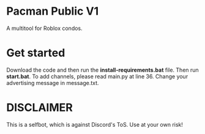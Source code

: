 # Pacman Public V1
A multitool for Roblox condos.

# Get started
Download the code and then run the **install-requirements.bat** file. Then run **start.bat**.
To add channels, please read main.py at line 36.
Change your advertising message in message.txt.

# DISCLAIMER
This is a selfbot, which is against Discord's ToS. Use at your own risk!
